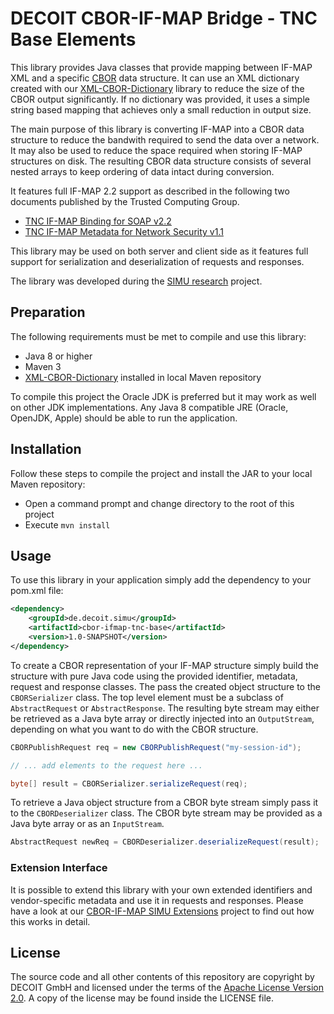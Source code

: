 # DECOIT CBOR-IF-MAP Bridge - TNC Base Elements
This library provides Java classes that provide mapping between IF-MAP XML and a specific [CBOR](http://www.cbor.io) data structure. It can use an XML dictionary created with our [XML-CBOR-Dictionary](https://github.com/decoit/cbor-xml-dictionary) library to reduce the size of the CBOR output significantly. If no dictionary was provided, it uses a simple string based mapping that achieves only a small reduction in output size.

The main purpose of this library is converting IF-MAP into a CBOR data structure to reduce the bandwith required to send the data over a network. It may also be used to reduce the space required when storing IF-MAP structures on disk. The resulting CBOR data structure consists of several nested arrays to keep ordering of data intact during conversion.

It features full IF-MAP 2.2 support as described in the following two documents published by the Trusted Computing Group.

* [TNC IF-MAP Binding for SOAP v2.2](http://www.trustedcomputinggroup.org/resources/tnc_ifmap_binding_for_soap_specification)
* [TNC IF-MAP Metadata for Network Security v1.1](http://www.trustedcomputinggroup.org/resources/tnc_ifmap_metadata_for_network_security)

This library may be used on both server and client side as it features full support for serialization and deserialization of requests and responses.

The library was developed during the [SIMU research](http://www.simu-project.de) project.

## Preparation
The following requirements must be met to compile and use this library:

* Java 8 or higher
* Maven 3
* [XML-CBOR-Dictionary](https://github.com/decoit/cbor-xml-dictionary) installed in local Maven repository

To compile this project the Oracle JDK is preferred but it may work as well on other JDK implementations. Any Java 8 compatible JRE (Oracle, OpenJDK, Apple) should be able to run the application.

## Installation
Follow these steps to compile the project and install the JAR to your local Maven repository:

* Open a command prompt and change directory to the root of this project
* Execute `mvn install`

## Usage
To use this library in your application simply add the dependency to your pom.xml file:

```xml
<dependency>
    <groupId>de.decoit.simu</groupId>
    <artifactId>cbor-ifmap-tnc-base</artifactId>
    <version>1.0-SNAPSHOT</version>
</dependency>
```

To create a CBOR representation of your IF-MAP structure simply build the structure with pure Java code using the provided identifier, metadata, request and response classes. The pass the created object structure to the `CBORSerializer` class. The top level element must be a subclass of `AbstractRequest` or `AbstractResponse`. The resulting byte stream may either be retrieved as a Java byte array or directly injected into an `OutputStream`, depending on what you want to do with the CBOR structure.

```java
CBORPublishRequest req = new CBORPublishRequest("my-session-id");

// ... add elements to the request here ...

byte[] result = CBORSerializer.serializeRequest(req);
```

To retrieve a Java object structure from a CBOR byte stream simply pass it to the `CBORDeserializer` class. The CBOR byte stream may be provided as a Java byte array or as an `InputStream`.

```java
AbstractRequest newReq = CBORDeserializer.deserializeRequest(result);
```

### Extension Interface
It is possible to extend this library with your own extended identifiers and vendor-specific metadata and use it in requests and responses. Please have a look at our [CBOR-IF-MAP SIMU Extensions](https://github.com/decoit/cbor-if-map-simu-extensions) project to find out how this works in detail.

## License
The source code and all other contents of this repository are copyright by DECOIT GmbH and licensed under the terms of the [Apache License Version 2.0](http://www.apache.org/licenses/). A copy of the license may be found inside the LICENSE file.